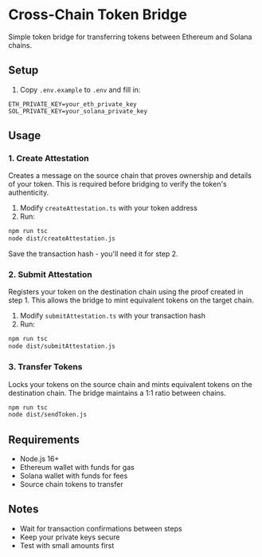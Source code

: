 # Cross-Chain Token Bridge

Simple token bridge for transferring tokens between Ethereum and Solana chains.

## Setup

1. Copy `.env.example` to `.env` and fill in:

```env
ETH_PRIVATE_KEY=your_eth_private_key
SOL_PRIVATE_KEY=your_solana_private_key
```

## Usage

### 1. Create Attestation

Creates a message on the source chain that proves ownership and details of your token. This is required before bridging to verify the token's authenticity.

1. Modify `createAttestation.ts` with your token address
2. Run:

```bash
npm run tsc
node dist/createAttestation.js
```

Save the transaction hash - you'll need it for step 2.

### 2. Submit Attestation

Registers your token on the destination chain using the proof created in step 1. This allows the bridge to mint equivalent tokens on the target chain.

1. Modify `submitAttestation.ts` with your transaction hash
2. Run:

```bash
npm run tsc
node dist/submitAttestation.js
```

### 3. Transfer Tokens

Locks your tokens on the source chain and mints equivalent tokens on the destination chain. The bridge maintains a 1:1 ratio between chains.

```bash
npm run tsc
node dist/sendToken.js
```

## Requirements

- Node.js 16+
- Ethereum wallet with funds for gas
- Solana wallet with funds for fees
- Source chain tokens to transfer

## Notes

- Wait for transaction confirmations between steps
- Keep your private keys secure
- Test with small amounts first
